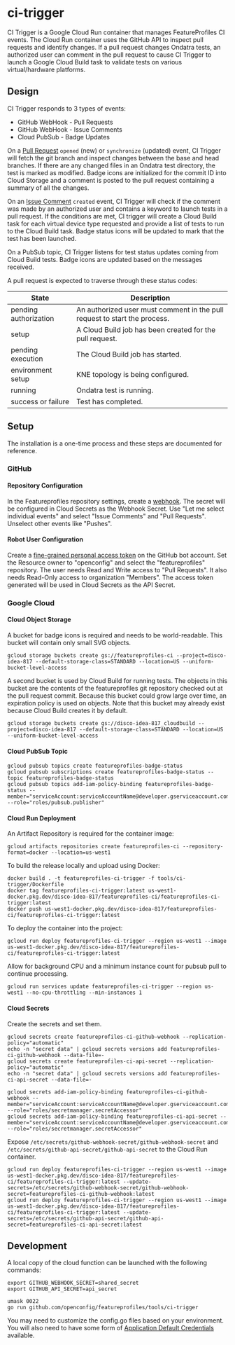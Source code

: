 # ci-trigger

CI Trigger is a Google Cloud Run container that manages FeatureProfiles CI events.  The Cloud Run container uses the GitHub API to inspect pull requests and identify changes.  If a pull request changes Ondatra tests, an authorized user can comment in the pull request to cause CI Trigger to launch a Google Cloud Build task to validate tests on various virtual/hardware platforms.

## Design

CI Trigger responds to 3 types of events:

* GitHub WebHook - Pull Requests
* GitHub WebHook - Issue Comments
* Cloud PubSub - Badge Updates

On a [Pull Request](https://docs.github.com/en/actions/using-workflows/events-that-trigger-workflows#pull_request) `opened` (new) or `synchronize` (updated) event, CI Trigger will fetch the git branch and inspect changes between the base and head branches.  If there are any changed files in an Ondatra test directory, the test is marked as modified.  Badge icons are initialized for the commit ID into Cloud Storage and a comment is posted to the pull request containing a summary of all the changes.

On an [Issue Comment](https://docs.github.com/en/actions/using-workflows/events-that-trigger-workflows#issue_comment) `created` event, CI Trigger will check if the comment was made by an authorized user and contains a keyword to launch tests in a pull request.  If the conditions are met, CI trigger will create a Cloud Build task for each virtual device type requested and provide a list of tests to run to the Cloud Build task.  Badge status icons will be updated to mark that the test has been launched.

On a PubSub topic, CI Trigger listens for test status updates coming from Cloud Build tests.  Badge icons are updated based on the messages received.

A pull request is expected to traverse through these status codes:

| State | Description |
| - | - |
| pending authorization | An authorized user must comment in the pull request to start the process. |
| setup | A Cloud Build job has been created for the pull request. |
| pending execution | The Cloud Build job has started. |
| environment setup | KNE topology is being configured. |
| running | Ondatra test is running. |
| success or failure | Test has completed. |

## Setup

The installation is a one-time process and these steps are documented for reference.

### GitHub

#### Repository Configuration

In the Featureprofiles repository settings, create a [webhook](https://github.com/openconfig/featureprofiles/settings/hooks).  The secret will be configured in Cloud Secrets as the Webhook Secret.  Use "Let me select individual events" and select "Issue Comments" and "Pull Requests".  Unselect other events like "Pushes".

#### Robot User Configuration

Create a [fine-grained personal access token](https://github.com/settings/tokens?type=beta) on the GitHub bot account.  Set the Resource owner to "openconfig" and select the "featureprofiles" repository.  The user needs Read and Write access to "Pull Requests".  It also needs Read-Only access to organization "Members".  The access token generated will be used in Cloud Secrets as the API Secret.

### Google Cloud

#### Cloud Object Storage

A bucket for badge icons is required and needs to be world-readable.  This bucket will contain only small SVG objects.

```
gcloud storage buckets create gs://featureprofiles-ci --project=disco-idea-817 --default-storage-class=STANDARD --location=US --uniform-bucket-level-access
```

A second bucket is used by Cloud Build for running tests.  The objects in this bucket are the contents of the featureprofiles git repository checked out at the pull request commit.  Because this bucket could grow large over time, an expiration policy is used on objects.  Note that this bucket may already exist because Cloud Build creates it by default.

```
gcloud storage buckets create gs://disco-idea-817_cloudbuild --project=disco-idea-817 --default-storage-class=STANDARD --location=US --uniform-bucket-level-access
```

#### Cloud PubSub Topic

```
gcloud pubsub topics create featureprofiles-badge-status
gcloud pubsub subscriptions create featureprofiles-badge-status --topic featureprofiles-badge-status
gcloud pubsub topics add-iam-policy-binding featureprofiles-badge-status --member="serviceAccount:serviceAccountName@developer.gserviceaccount.com" --role="roles/pubsub.publisher"
```

#### Cloud Run Deployment

An Artifact Repository is required for the container image:

```
gcloud artifacts repositories create featureprofiles-ci --repository-format=docker --location=us-west1
```

To build the release locally and upload using Docker:

```
docker build . -t featureprofiles-ci-trigger -f tools/ci-trigger/Dockerfile
docker tag featureprofiles-ci-trigger:latest us-west1-docker.pkg.dev/disco-idea-817/featureprofiles-ci/featureprofiles-ci-trigger:latest
docker push us-west1-docker.pkg.dev/disco-idea-817/featureprofiles-ci/featureprofiles-ci-trigger:latest
```

To deploy the container into the project:

```
gcloud run deploy featureprofiles-ci-trigger --region us-west1 --image us-west1-docker.pkg.dev/disco-idea-817/featureprofiles-ci/featureprofiles-ci-trigger:latest
```

Allow for background CPU and a minimum instance count for pubsub pull to continue processing.

```
gcloud run services update featureprofiles-ci-trigger --region us-west1 --no-cpu-throttling --min-instances 1
```

#### Cloud Secrets

Create the secrets and set them.

```
gcloud secrets create featureprofiles-ci-github-webhook --replication-policy="automatic"
echo -n "secret data" | gcloud secrets versions add featureprofiles-ci-github-webhook --data-file=-
gcloud secrets create featureprofiles-ci-api-secret --replication-policy="automatic"
echo -n "secret data" | gcloud secrets versions add featureprofiles-ci-api-secret --data-file=-

gcloud secrets add-iam-policy-binding featureprofiles-ci-github-webhook --member="serviceAccount:serviceAccountName@developer.gserviceaccount.com" --role="roles/secretmanager.secretAccessor"
gcloud secrets add-iam-policy-binding featureprofiles-ci-api-secret --member="serviceAccount:serviceAccountName@developer.gserviceaccount.com" --role="roles/secretmanager.secretAccessor"
```

Expose `/etc/secrets/github-webhook-secret/github-webhook-secret` and `/etc/secrets/github-api-secret/github-api-secret` to the Cloud Run container.

```
gcloud run deploy featureprofiles-ci-trigger --region us-west1 --image us-west1-docker.pkg.dev/disco-idea-817/featureprofiles-ci/featureprofiles-ci-trigger:latest --update-secrets=/etc/secrets/github-webhook-secret/github-webhook-secret=featureprofiles-ci-github-webhook:latest
gcloud run deploy featureprofiles-ci-trigger --region us-west1 --image us-west1-docker.pkg.dev/disco-idea-817/featureprofiles-ci/featureprofiles-ci-trigger:latest --update-secrets=/etc/secrets/github-api-secret/github-api-secret=featureprofiles-ci-api-secret:latest
```

## Development

A local copy of the cloud function can be launched with the following commands:

```
export GITHUB_WEBHOOK_SECRET=shared_secret
export GITHUB_API_SECRET=api_secret

umask 0022
go run github.com/openconfig/featureprofiles/tools/ci-trigger
```

You may need to customize the config.go files based on your environment.  You will also need to have some form of [Application Default Credentials](https://cloud.google.com/docs/authentication/application-default-credentials) available.
